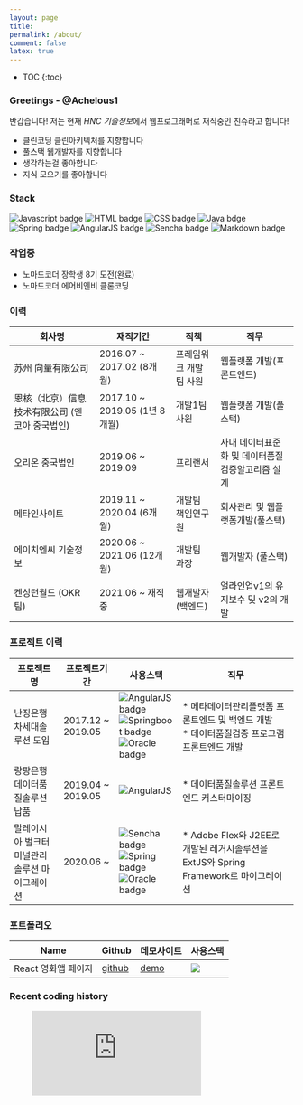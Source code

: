 ```yaml
---
layout: page
title:
permalink: /about/
comment: false
latex: true
---
```

* TOC
{:toc}

[//]: <> (<img align="left" src="https://user-images.githubusercontent.com/24582045/108148108-7c614980-7113-11eb-880a-949a26d908ac.jpg" style="width:15vw; height:15vw;"/>)
### **Greetings** - @Achelous1
반갑습니다! 저는 현재 *HNC 기술정보*에서 웹프로그래머로 재직중인 친슈라고 합니다!

* 클린코딩 클린아키텍처를 지향합니다
* 풀스택 웹개발자를 지향합니다
* 생각하는걸 좋아합니다
* 지식 모으기를 좋아합니다

### Stack
![Javascript badge](https://img.shields.io/badge/JavaScript-F7DF1E?style=for-the-badge&logo=javascript&logoColor=black)
![HTML badge](https://img.shields.io/badge/HTML-239120?style=for-the-badge&logo=html5&logoColor=white)
![CSS badge](https://img.shields.io/badge/CSS-239120?&style=for-the-badge&logo=css3&logoColor=white)
![Java bdge](https://img.shields.io/badge/Java-ED8B00?style=for-the-badge&logo=java&logoColor=white)
![Spring badge](https://img.shields.io/badge/Spring-6DB33F?style=for-the-badge&logo=spring&logoColor=white)
![AngularJS badge](https://img.shields.io/badge/AngularJS-E23237?style=for-the-badge&logo=angularjs&logoColor=white)
![Sencha badge](https://img.shields.io/badge/extjs-86BC40?style=for-the-badge&logo=Sencha&logoColor=white)
![Markdown badge](https://img.shields.io/badge/Markdown-000000?style=for-the-badge&logo=markdown&logoColor=white)

### 작업중
* 노마드코더 장학생 8기 도전(완료)
* 노마드코더 에어비엔비 클론코딩 

### 이력

| 회사명                                         | 재직기간                      | 직책                   | 직무                                              |
|------------------------------------------------|-------------------------------|------------------------|---------------------------------------------------|
| 苏州 向量有限公司                              | 2016.07 ~ 2017.02 (8개월)     | 프레임워크 개발팀 사원 | 웹플랫폼 개발(프론트엔드)                         |
| 恩核（北京）信息技术有限公司 (엔코아 중국법인) | 2017.10 ~ 2019.05 (1년 8개월) | 개발1팀 사원           | 웹플랫폼 개발(풀스택)                             |
| 오리온 중국법인                                | 2019.06 ~ 2019.09             | 프리랜서               | 사내 데이터표준화 및 데이터품질 검증알고리즘 설계 |
| 메타인사이트                                   | 2019.11 ~ 2020.04 (6개월)     | 개발팀 책임연구원      | 회사관리 및 웹플랫폼개발(풀스택)                  |
| 에이치엔씨 기술정보                            | 2020.06 ~ 2021.06 (12개월)    | 개발팀 과장            | 웹개발자 (풀스택)                                 |
| 켄싱턴월드 (OKR팀)                             | 2021.06 ~ 재직중              | 웹개발자(백엔드)       | 얼라인업v1의 유지보수 및 v2의 개발                |

### 프로젝트 이력


| 프로젝트명                                   | 프로젝트기간      | 사용스택                                                                                                                                                                                                                                                                                                                                                       | 직무                                                                                             |
|----------------------------------------------|-------------------|----------------------------------------------------------------------------------------------------------------------------------------------------------------------------------------------------------------------------------------------------------------------------------------------------------------------------------------------------------------|--------------------------------------------------------------------------------------------------|
| 난징은행 차세대솔루션 도입                   | 2017.12 ~ 2019.05 | ![AngularJS badge](https://img.shields.io/badge/AngularJS-E23237?style=for-the-badge&logo=angularjs&logoColor=white) <br/>![Springboot badge](https://img.shields.io/badge/Sprinboot-6DB33F?style=for-the-badge&logo=spring&logoColor=white) <br/> ![Oracle badge](https://img.shields.io/badge/Oracle-F80000?style=for-the-badge&logo=Oracle&logoColor=white) | * 메타데이터관리플랫폼 프론트엔드 및 백엔드 개발 <br/> * 데이터품질검증 프로그램 프론트엔드 개발 |
| 랑팡은행 데이터품질솔루션 납품               | 2019.04 ~ 2019.05 | ![AngularJS](https://img.shields.io/badge/AngularJS-E23237?style=for-the-badge&logo=angularjs&logoColor=white)                                                                                                                                                                                                                                                 | * 데이터품질솔루션 프론트엔드 커스터마이징                                                       |
| 말레이시아 벌크터미널관리솔루션 마이그레이션 | 2020.06 ~         | ![Sencha badge](https://img.shields.io/badge/extjs-86BC40?style=for-the-badge&logo=Sencha&logoColor=white) <br/> ![Spring badge](https://img.shields.io/badge/Spring-6DB33F?style=for-the-badge&logo=spring&logoColor=white) <br/> ![Oracle badge](https://img.shields.io/badge/Oracle-F80000?style=for-the-badge&logo=Oracle&logoColor=white)                 | * Adobe Flex와 J2EE로 개발된 레거시솔루션을 ExtJS와 Spring Framework로 마이그레이션              |

### 포트폴리오

| Name                | Github                                                         | 데모사이트                                                  | 사용스택                                                                                       |
|---------------------|----------------------------------------------------------------|-------------------------------------------------------------|------------------------------------------------------------------------------------------------|
| React 영화앱 페이지 | [github](https://github.com/Achelous1/react-movie-web-service) | [demo](https://achelous1.github.io/react-movie-web-service) | ![](https://img.shields.io/badge/React-20232A?style=for-the-badge&logo=react&logoColor=61DAFB) |

### Recent coding history
<figure><embed src="https://wakatime.com/share/@Chinshuu/61cc9217-7f62-4a8b-be4a-316366360ec3.svg"></embed></figure>
